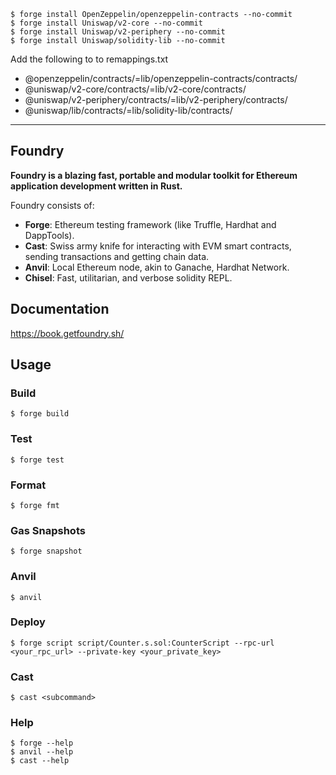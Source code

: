 

```shell
$ forge install OpenZeppelin/openzeppelin-contracts --no-commit
$ forge install Uniswap/v2-core --no-commit
$ forge install Uniswap/v2-periphery --no-commit
$ forge install Uniswap/solidity-lib --no-commit
```
Add the following to to remappings.txt
- @openzeppelin/contracts/=lib/openzeppelin-contracts/contracts/ 
- @uniswap/v2-core/contracts/=lib/v2-core/contracts/
- @uniswap/v2-periphery/contracts/=lib/v2-periphery/contracts/
- @uniswap/lib/contracts/=lib/solidity-lib/contracts/

---

## Foundry

**Foundry is a blazing fast, portable and modular toolkit for Ethereum application development written in Rust.**

Foundry consists of:

-   **Forge**: Ethereum testing framework (like Truffle, Hardhat and DappTools).
-   **Cast**: Swiss army knife for interacting with EVM smart contracts, sending transactions and getting chain data.
-   **Anvil**: Local Ethereum node, akin to Ganache, Hardhat Network.
-   **Chisel**: Fast, utilitarian, and verbose solidity REPL.

## Documentation

https://book.getfoundry.sh/

## Usage

### Build

```shell
$ forge build
```

### Test

```shell
$ forge test
```

### Format

```shell
$ forge fmt
```

### Gas Snapshots

```shell
$ forge snapshot
```

### Anvil

```shell
$ anvil
```

### Deploy

```shell
$ forge script script/Counter.s.sol:CounterScript --rpc-url <your_rpc_url> --private-key <your_private_key>
```

### Cast

```shell
$ cast <subcommand>
```

### Help

```shell
$ forge --help
$ anvil --help
$ cast --help
```
